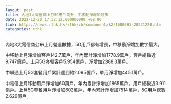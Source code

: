 ```yaml
---
layout: post
title: 內地3大電信商上月5G用戶均升　中移動淨增加最多
date: 2022-12-20 17:32:12.000000000 +08:00
link: https://news.rthk.hk/rthk/ch/component/k2/1680685-20221220.htm
categories: rthk
---
```


內地3大電信商公布上月營運數據，5G用戶都有增長，中移動淨增加數字最大。

中移動上月淨增加客戶142.7萬戶，年內累計淨增加1778.9萬戶，客戶總數近9.747億戶。上月5G套餐客戶5.954億戶，淨增加2388.3萬戶。

中聯通上月5G套餐用戶累計達到約2.095億戶，單月淨增加445.1萬戶。

中電信上月移動用戶淨增加60萬戶，年內累計淨增加1865萬戶，用戶總數近3.911億戶。上月5G套餐用戶淨增加602萬戶，年內累計淨增加7514萬戶，5G用戶總數2.629億戶。
